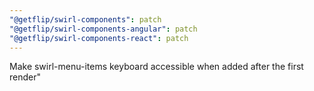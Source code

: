 ```yaml
---
"@getflip/swirl-components": patch
"@getflip/swirl-components-angular": patch
"@getflip/swirl-components-react": patch
---
```


Make swirl-menu-items keyboard accessible when added after the first render"
